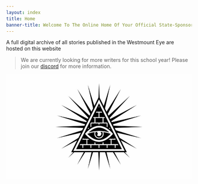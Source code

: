 ```yaml
---
layout: index
title: Home
banner-title: Welcome To The Online Home Of Your Official State-Sponsored Truth
---
```


A full digital archive of all stories published in the Westmount Eye are hosted on this website


> We are currently looking for more writers for this school year! Please join our [discord](https://discord.gg/PMKHXBE) for more information.

![Westmount Eye Logo](/assets/WestmountEyeLogo.jpg)
